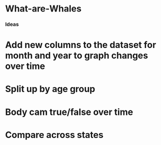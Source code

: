 # What-are-Whales

### Ideas
# Add new columns to the dataset for month and year to graph changes over time
# Split up by age group
# Body cam true/false over time
# Compare across states
